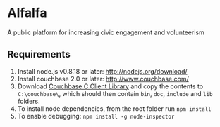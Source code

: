 Alfalfa
=======

A public platform for increasing civic engagement and volunteerism

Requirements
------------

1. Install node.js v0.8.18 or later: http://nodejs.org/download/
2. Install couchbase 2.0 or later: http://www.couchbase.com/
3. Download [Couchbase C Client Library](http://www.couchbase.com/develop/c/current) and copy the
contents to `C:\couchbase\`, which should then contain `bin`, `doc`, `include` and `lib` folders.
4. To install node dependencies, from the root folder run `npm install`
5. To enable debugging: `npm install -g node-inspector`

